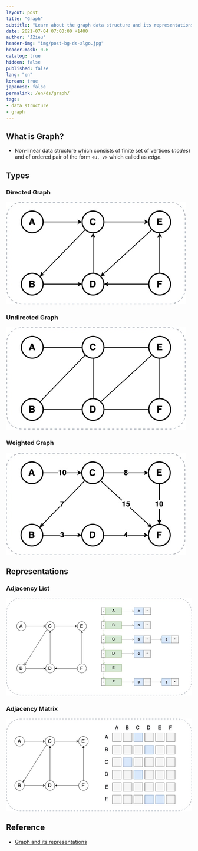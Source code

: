 ```yaml
---
layout: post
title: "Graph"
subtitle: "Learn about the graph data structure and its representations."
date: 2021-07-04 07:00:00 +1400
author: "J2ieu"
header-img: "img/post-bg-ds-algo.jpg"
header-mask: 0.6
catalog: true
hidden: false
published: false
lang: "en"
korean: true
japanese: false
permalink: /en/ds/graph/
tags:
- data structure
- graph
---
```


## What is Graph?
- Non-linear data structure which consists of finite set of vertices (_nodes_) and of ordered pair of the form `<u, v>` which called as _edge_.

## Types

### Directed Graph
<img src="/img/in-post/ds-algo/graph/directed-graph.jpg" style="margin-left: 0;" alt="directed graph"> 

### Undirected Graph
<img src="/img/in-post/ds-algo/graph/undirected-graph.jpg" style="margin-left: 0;" alt="undirected graph"> 

### Weighted Graph
<img src="/img/in-post/ds-algo/graph/weighted-graph.jpg" style="margin-left: 0;" alt="weighted graph"> 

## Representations

### Adjacency List
<img src="/img/in-post/ds-algo/graph/adjacency-list.jpg" style="margin-left: 0;" alt="weighted graph"> 

### Adjacency Matrix
<img src="/img/in-post/ds-algo/graph/adjacency-matrix.jpg" style="margin-left: 0;" alt="weighted graph"> 


## Reference
- [Graph and its representations](https://www.geeksforgeeks.org/graph-and-its-representations/)